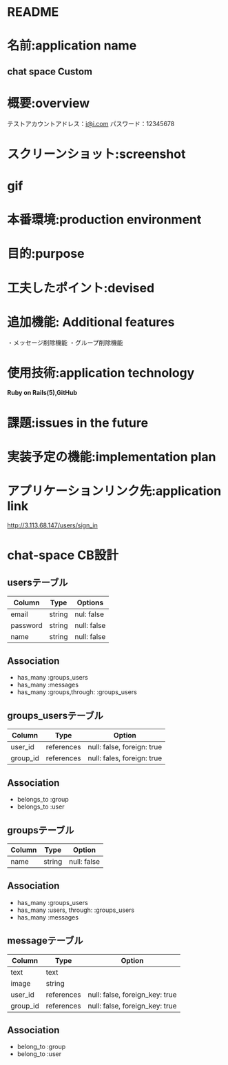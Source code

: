 # README

# 名前:application name
## chat space Custom

# 概要:overview
テストアカウントアドレス：i@i.com
パスワード：12345678

# スクリーンショット:screenshot

# gif

# 本番環境:production environment

# 目的:purpose

# 工夫したポイント:devised

# 追加機能: Additional features
・メッセージ削除機能
・グループ削除機能

# 使用技術:application technology
#### Ruby on Rails(5),GitHub

# 課題:issues in the future


# 実装予定の機能:implementation plan


# アプリケーションリンク先:application link
http://3.113.68.147/users/sign_in


# chat-space CB設計
## usersテーブル
|Column|Type|Options|
|------|----|-------|
|email|string|nul: false|
|password|string|null: false|
|name|string|null: false|
 ## Association
 - has_many :groups_users
 - has_many :messages
 - has_many :groups,through: :groups_users


## groups_usersテーブル
|Column|Type|Option|
|------|----|------|
|user_id|references|null: false, foreign: true|
|group_id|references|null: fales, foreign: true|
## Association
- belongs_to :group
- belongs_to :user


## groupsテーブル
|Column|Type|Option|
|------|----|------|
|name|string|null: false|
## Association
- has_many :groups_users
- has_many :users, through: :groups_users
- has_many :messages


## messageテーブル
|Column|Type|Option|
|------|----|------|
|text|text||
|image|string||
|user_id|references|null: false, foreign_key: true|
|group_id|references|null: false, foreign_key: true|
## Association
- belong_to :group
- belong_to :user 
